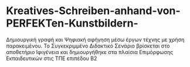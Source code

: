 # Kreatives-Schreiben-anhand-von-PERFEKTen-Kunstbildern-
Δημιουργική γραφή και Ψηφιακή αφήγηση μέσω έργων τέχνης με χρήση παρακειμένου.
Το Συγκεκριμμένο Διδακτικό Σενάριο βρίσκεται στο αποθετήριο Ιφιγένεια και δημιουργήθηκε στα πλαίσια Επιμόρφωσης Εκπαιδευτικών στις ΤΠΕ επιπέδου Β2 
